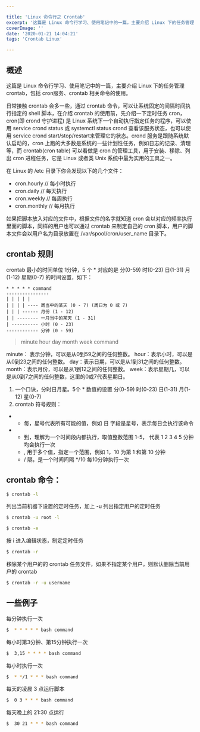 ```yaml
---

title: 'Linux 命令行之 Crontab'
excerpt: '这篇是 Linux 命令行学习、使用笔记中的一篇，主要介绍 Linux 下的任务管理 crontab，包括 cron服务、crontab 相关命令的使用'
coverImage: ''
date: '2020-01-21 14:04:21'
tags: 'Crontab Linux'

---
```


## 概述

这篇是 Linux 命令行学习、使用笔记中的一篇，主要介绍 Linux 下的任务管理 crontab，包括 cron服务、crontab 相关命令的使用。

日常接触 crontab 会多一些，通过 crontab 命令，可以让系统固定的间隔时间执行指定的 shell 脚本，在介绍 crontab 的使用前，先介绍一下定时任务 cron，cron(即 crond 守护进程) 是 Linux 系统下一个自动执行指定任务的程序，可以使用 service crond status 或 systemctl status crond 查看该服务状态，也可以使用 service crond start/stop/restart来管理它的状态。crond 服务是跟随系统默认启动的，cron 上跑的大多数是系统的一些计划性任务，例如日志的记录、清理等，而 crontab(cron table) 可以看做是 cron 的管理工具，用于安装、移除、列出 cron 进程任务，它是 Linux 或者类 Unix 系统中最为实用的工具之一。

在 Linux 的 /etc 目录下你会发现以下的几个文件：

- cron.hourly // 每小时执行
- cron.daily // 每天执行
- cron.weekly // 每周执行
- cron.monthly // 每月执行

如果把脚本放入对应的文件中，根据文件的名字就知道 cron 会以对应的频率执行里面的脚本，同样的用户也可以通过 crontab 来制定自己的 cron 脚本，用户的脚本文件会以用户名为目录放置在 /var/spool/cron/user_name 目录下。

## crontab 规则

crontab 最小的时间单位 1分钟，5 个 * 对应的是 分(0-59) 时(0-23) 日(1-31) 月(1-12) 星期(0-7) 的时间设置，如下：

```
* * * * * command
----------------
| | | | |
| | | | ---- 周当中的某天 (0 - 7) (周日为 0 或 7)
| | | ------ 月份 (1 - 12)
| | -------- 一月当中的某天 (1 - 31)
| ---------- 小时 (0 - 23)
------------ 分钟 (0 - 59)

```

> minute   hour   day   month   week   command

minute： 表示分钟，可以是从0到59之间的任何整数。
hour：表示小时，可以是从0到23之间的任何整数。
day：表示日期，可以是从1到31之间的任何整数。
month：表示月份，可以是从1到12之间的任何整数。
week：表示星期几，可以是从0到7之间的任何整数，这里的0或7代表星期日。

1. 一个口诀，分时日月星。5个 * 数值的设置 分(0-59) 时(0-23) 日(1-31) 月(1-12) 星(0-7) 
2. crontab 符号规则：
  * * 每，星号代表所有可能的值，例如 日 字段是星号，表示每日会执行该命令
  * - 到，理解为一个时间段内都执行，取值整数范围 1-5， 代表 1 2 3 4 5 分钟均会执行一次
	* , 用于多个值，指定一个范围，例如 1，10 为第 1 和第 10 分钟
	* / 隔，是一个时间间隔  */10 每10分钟执行一次

## crontab 命令：

```sh
$ crontab -l
```

列出当前机器下设置的定时任务，加上 -u 列出指定用户的定时任务

```sh
$ crontab -u root -l
```

```sh
$ crontab -e
```

按 i 进入编辑状态，制定定时任务

```sh
$ crontab -r
```

移除某个用户的的 crontab 任务文件，如果不指定某个用户，则默认删除当前用户的 crontab

```sh
$ crontab -r -u username
```

## 一些例子

每分钟执行一次

```sh
$  * * * * * bash command
```

每小时第3分钟、第15分钟执行一次

```sh
$  3,15 * * * * bash command
```

每小时执行一次

```sh
$  * */1 * * * bash command
```

每天的凌晨 3 点运行脚本

```sh
$  0 3 * * * bash command
```

每天晚上的 21:30 点运行

```sh
$  30 21 * * * bash command
```
